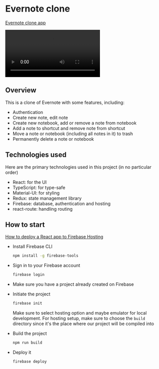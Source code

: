 # Evernote clone

[Evernote clone app](https://evernote-e077e.web.app/)

![Demo](/demo.webm.mov)

## Overview

This is a clone of Evernote with some features, including:

- Authentication
- Create new note, edit note
- Create new notebook, add or remove a note from notebook
- Add a note to shortcut and remove note from shortcut
- Move a note or notebook (including all notes in it) to trash
- Permanently delete a note or notebook

## Technologies used

Here are the primary technologies used in this project (in no particular order)

- React: for the UI
- TypeScript: for type-safe
- Material-UI: for styling
- Redux: state management library
- Firebase: database, authentication and hosting
- react-route: handling routing

## How to start

[How to deploy a React app to Firebase Hosting](https://www.youtube.com/watch?v=gMZaKtTPFqs)

- Install Firebase CLI

  ```bash
  npm install -g firebase-tools
  ```

- Sign in to your Firebase account

  ```bash
  firebase login
  ```

- Make sure you have a project already created on Firebase

- Initiate the project

  ```bash
  firebase init
  ```

  Make sure to select hosting option and maybe emulator for local development. For hosting setup, make sure to choose the `build` directory since it's the place where our project will be compiled into

- Build the project

  ```bash
  npm run build
  ```

- Deploy it

  ```bash
  firebase deploy
  ```
